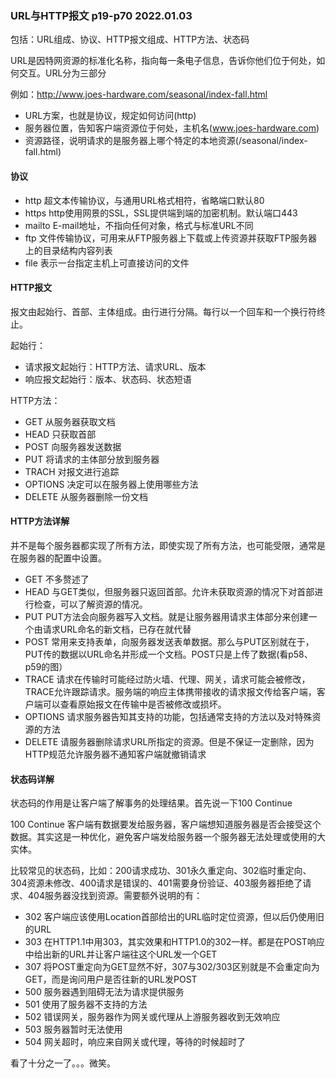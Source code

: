 ### URL与HTTP报文 p19-p70 2022.01.03

包括：URL组成、协议、HTTP报文组成、HTTP方法、状态码

URL是因特网资源的标准化名称，指向每一条电子信息，告诉你他们位于何处，如何交互。URL分为三部分

例如：http://www.joes-hardware.com/seasonal/index-fall.html

- URL方案，也就是协议，规定如何访问(http)
- 服务器位置，告知客户端资源位于何处，主机名(www.joes-hardware.com)
- 资源路径，说明请求的是服务器上哪个特定的本地资源(/seasonal/index-fall.html)

#### 协议

- http 超文本传输协议，与通用URL格式相符，省略端口默认80
- https http使用网景的SSL，SSL提供端到端的加密机制。默认端口443
- mailto E-mail地址，不指向任何对象，格式与标准URL不同
- ftp 文件传输协议，可用来从FTP服务器上下载或上传资源并获取FTP服务器上的目录结构内容列表
- file 表示一台指定主机上可直接访问的文件

#### HTTP报文

报文由起始行、首部、主体组成。由行进行分隔。每行以一个回车和一个换行符终止。

起始行：

- 请求报文起始行：HTTP方法、请求URL、版本
- 响应报文起始行：版本、状态码、状态短语

HTTP方法：

- GET 从服务器获取文档
- HEAD 只获取首部
- POST 向服务器发送数据
- PUT 将请求的主体部分放到服务器
- TRACH 对报文进行追踪
- OPTIONS 决定可以在服务器上使用哪些方法
- DELETE 从服务器删除一份文档

#### HTTP方法详解

并不是每个服务器都实现了所有方法，即使实现了所有方法，也可能受限，通常是在服务器的配置中设置。

- GET  不多赘述了
- HEAD  与GET类似，但服务器只返回首部。允许未获取资源的情况下对首部进行检查，可以了解资源的情况。
- PUT  PUT方法会向服务器写入文档。就是让服务器用请求主体部分来创建一个由请求URL命名的新文档，已存在就代替
- POST  常用来支持表单，向服务器发送表单数据。那么与PUT区别就在于，PUT传的数据以URL命名并形成一个文档。POST只是上传了数据(看p58、p59的图）
- TRACE  请求在传输时可能经过防火墙、代理、网关，请求可能会被修改，TRACE允许跟踪请求。服务端的响应主体携带接收的请求报文传给客户端，客户端可以查看原始报文在传输中是否被修改或损坏。
- OPTIONS  请求服务器告知其支持的功能，包括通常支持的方法以及对特殊资源的方法
- DELETE  请服务器删除请求URL所指定的资源。但是不保证一定删除，因为HTTP规范允许服务器不通知客户端就撤销请求

#### 状态码详解

状态码的作用是让客户端了解事务的处理结果。首先说一下100 Continue

100 Continue  客户端有数据要发给服务器，客户端想知道服务器是否会接受这个数据。其实这是一种优化，避免客户端发给服务器一个服务器无法处理或使用的大实体。

比较常见的状态码，比如：200请求成功、301永久重定向、302临时重定向、304资源未修改、400请求是错误的、401需要身份验证、403服务器拒绝了请求、404服务器没找到资源。需要额外说明的有：

- 302 客户端应该使用Location首部给出的URL临时定位资源，但以后仍使用旧的URL
- 303 在HTTP1.1中用303，其实效果和HTTP1.0的302一样。都是在POST响应中给出新的URL并让客户端往这个URL发一个GET
- 307 将POST重定向为GET显然不好，307与302/303区别就是不会重定向为GET，而是询问用户是否往新的URL发POST
- 500 服务器遇到阻碍无法为请求提供服务
- 501 使用了服务器不支持的方法
- 502 错误网关，服务器作为网关或代理从上游服务器收到无效响应
- 503 服务器暂时无法使用
- 504 网关超时，响应来自网关或代理，等待的时候超时了

看了十分之一了。。。微笑。